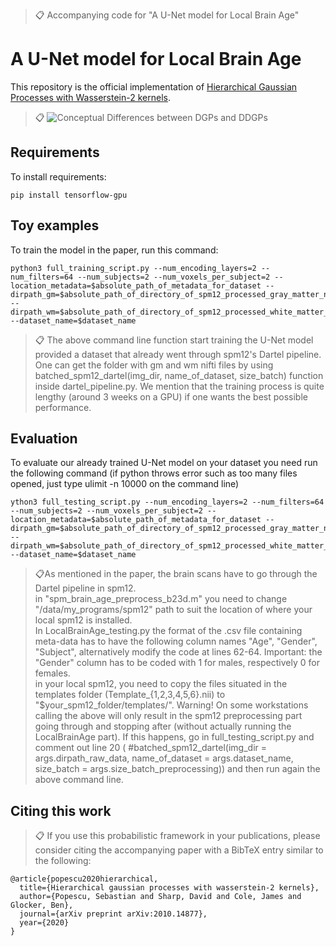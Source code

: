 >📋  Accompanying code for "A U-Net model for Local Brain Age"

# A U-Net model for Local Brain Age

This repository is the official implementation of [Hierarchical Gaussian Processes with Wasserstein-2 kernels](https://arxiv.org/abs/2010.14877). 

>📋  ![Conceptual Differences between DGPs and DDGPs](unet_se_architecture.png)

## Requirements

To install requirements:

```setup
pip install tensorflow-gpu
```
## Toy examples

To train the model in the paper, run this command:

```train
python3 full_training_script.py --num_encoding_layers=2 --num_filters=64 --num_subjects=2 --num_voxels_per_subject=2 --location_metadata=$absolute_path_of_metadata_for_dataset --dirpath_gm=$absolute_path_of_directory_of_spm12_processed_gray_matter_nifti_files
--dirpath_wm=$absolute_path_of_directory_of_spm12_processed_white_matter_nifti_files --dataset_name=$dataset_name
```

>📋  The above command line function start training the U-Net model provided a dataset that already went through spm12's Dartel pipeline. One can get the folder with gm and wm nifti files by using  batched_spm12_dartel(img_dir, name_of_dataset, size_batch) function inside dartel_pipeline.py. We mention that the training process is quite lengthy (around 3 weeks on a GPU) if one wants the best possible performance.

## Evaluation

To evaluate our already trained U-Net model on your dataset you need run the following command (if python throws error such as too many files opened, just type ulimit -n 10000 on the command line)

```eval
ython3 full_testing_script.py --num_encoding_layers=2 --num_filters=64 --num_subjects=2 --num_voxels_per_subject=2 --location_metadata=$absolute_path_of_metadata_for_dataset --dirpath_gm=$absolute_path_of_directory_of_spm12_processed_gray_matter_nifti_files
--dirpath_wm=$absolute_path_of_directory_of_spm12_processed_white_matter_nifti_files --dataset_name=$dataset_name
```

>📋As mentioned in the paper, the brain scans have to go through the Dartel pipeline in spm12. <br/>
>in "spm_brain_age_preprocess_b23d.m" you need to change "/data/my_programs/spm12" path to suit the location of where your local spm12 is installed. <br/>
>In LocalBrainAge_testing.py the format of the .csv file containing meta-data has to have the following column names "Age", "Gender", "Subject", alternatively modify the code at lines 62-64. Important: the "Gender" column has to be coded with 1 for males, respectively 0 for females. <br/>
>in your local spm12, you need to copy the files situated in the templates folder (Template_{1,2,3,4,5,6}.nii) to "$your_spm12_folder/templates/". Warning! On some workstations calling the above will only result in the spm12 preprocessing part going through and stopping after (without actually running the LocalBrainAge part). If this happens, go in full_testing_script.py and comment out line 20 ( #batched_spm12_dartel(img_dir = args.dirpath_raw_data, name_of_dataset = args.dataset_name, size_batch = args.size_batch_preprocessing)) and then run again the above command line.



## Citing this work

>📋 If you use this probabilistic framework in your publications, please consider citing the accompanying paper with a BibTeX entry similar to the following:

```
@article{popescu2020hierarchical,
  title={Hierarchical gaussian processes with wasserstein-2 kernels},
  author={Popescu, Sebastian and Sharp, David and Cole, James and Glocker, Ben},
  journal={arXiv preprint arXiv:2010.14877},
  year={2020}
}

```








